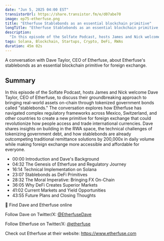 ```yaml
---
date: "Jun 5, 2025 04:00 EST"
transistorUrl: https://share.transistor.fm/e/d07abe70
image: ep75-etherfuse.png
title: "Etherfuse Stablebonds as an essential blockchain primitive"
longTitle: "Etherfuse Stablebonds as an essential blockchain primitive, feat Dave Taylor, CEO of Etherfuse"
description:
  "In this episode of the Solfate Podcast, hosts James and Nick welcome Dave Taylor, CEO of Etherfuse, to discuss their groundbreaking approach to bringing real-world assets on-chain through tokenized government bonds called stablebonds."
tags: Solana, Blockchain, Startups, Crypto, DeFi, RWAs
duration: 45m 02s
---
```


A conversation with Dave Taylor, CEO of Etherfuse, about Etherfuse's stablebonds as an essential blockchain primitive for foreign exchange.

## Summary

In this episode of the Solfate Podcast, hosts James and Nick welcome Dave Taylor, CEO of Etherfuse, to discuss their groundbreaking approach to bringing real-world assets on-chain through tokenized government bonds called "stablebonds." The conversation explores how Etherfuse has navigated complex regulatory frameworks across Mexico, Switzerland, and other countries to create a new primitive for foreign exchange that could revolutionize how people access and trade international currencies. Dave shares insights on building in the RWA space, the technical challenges of tokenizing government debt, and how stablebonds are already outcompeting traditional remittance solutions by 200,000x in daily volume while making foreign exchange more accessible and affordable for everyone.


- 00:00 Introduction and Dave's Background
- 04:32 The Genesis of Etherfuse and Regulatory Journey
- 16:14 Technical Implementation on Solana
- 23:07 Stablebonds as DeFi Primitives
- 28:32 The Moral Imperative: Bringing FX On-Chain
- 36:05 Why DeFi Creates Superior Markets
- 41:02 Current Markets and Yield Opportunities
- 43:55 Future Plans and Closing Thoughts

🔗 Find Dave and Etherfuse online

Follow Dave on Twitter/X: [@EtherfuseDave](https://x.com/EtherfuseDave)

Follow Etherfuse on Twitter/X: [@etherfuse](https://x.com/Etherfuse)

Check out Etherfuse at their website: https://www.etherfuse.com